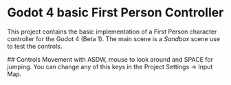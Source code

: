 # Godot 4 basic First Person Controller
This project contains the basic implementation of a First Person character controller for the Godot 4 (Beta 1).
The main scene is a _Sandbox_ scene use to test the controls.

## Controls
Movement with ASDW, mouse to look around and SPACE for jumping. You can change any of this keys in the Project Settings -> Input Map.
